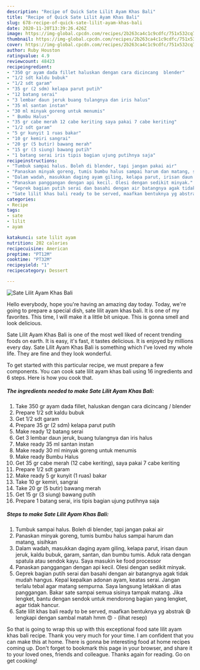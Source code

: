 ```yaml
---
description: "Recipe of Quick Sate Lilit Ayam Khas Bali"
title: "Recipe of Quick Sate Lilit Ayam Khas Bali"
slug: 678-recipe-of-quick-sate-lilit-ayam-khas-bali
date: 2020-11-20T13:39:26.426Z
image: https://img-global.cpcdn.com/recipes/2b263ca4c1c9cdfc/751x532cq70/sate-lilit-ayam-khas-bali-foto-resep-utama.jpg
thumbnail: https://img-global.cpcdn.com/recipes/2b263ca4c1c9cdfc/751x532cq70/sate-lilit-ayam-khas-bali-foto-resep-utama.jpg
cover: https://img-global.cpcdn.com/recipes/2b263ca4c1c9cdfc/751x532cq70/sate-lilit-ayam-khas-bali-foto-resep-utama.jpg
author: Ruby Houston
ratingvalue: 4.9
reviewcount: 48423
recipeingredient:
- "350 gr ayam dada fillet haluskan dengan cara dicincang  blender"
- "1/2 sdt kaldu bubuk"
- "1/2 sdt garam"
- "35 gr (2 sdm) kelapa parut putih"
- "12 batang serai"
- "3 lembar daun jeruk buang tulangnya dan iris halus"
- "35 ml santan instan"
- "30 ml minyak goreng untuk menumis"
- " Bumbu Halus"
- "35 gr cabe merah 12 cabe keriting saya pakai 7 cabe keriting"
- "1/2 sdt garam"
- "5 gr kunyit 1 ruas bakar"
- "10 gr kemiri sangrai"
- "20 gr (5 butir) bawang merah"
- "15 gr (3 siung) bawang putih"
- "1 batang serai iris tipis bagian ujung putihnya saja"
recipeinstructions:
- "Tumbuk sampai halus. Boleh di blender, tapi jangan pakai air"
- "Panaskan minyak goreng, tumis bumbu halus sampai harum dan matang, sisihkan"
- "Dalam wadah, masukkan daging ayam giling, kelapa parut, irisan daun jeruk, kaldu bubuk, garam, santan, dan bumbu tumis. Aduk rata dengan spatula atau sendok kayu. Saya masukin ke food processor"
- "Panaskan panggangan dengan api kecil. Olesi dengan sedikit minyak."
- "Geprek bagian putih serai dan basahi dengan air batangnya agak tidak mudah hangus. Kepal kepalkan adonan ayam, keatas serai. Jangan terlalu tebal agar matang sempurna. Saya langsung letakkan di atas panggangan. Bakar sate sampai semua sisinya tampak matang. Jika lengket, bantu dengan sendok untuk mendorong bagian yang lengket, agar tidak hancur."
- "Sate lilit khas bali ready to be served, maafkan bentuknya yg abstrak 😄 lengkapi dengan sambal matah hmm 😍             (lihat resep)"
categories:
- Recipe
tags:
- sate
- lilit
- ayam

katakunci: sate lilit ayam 
nutrition: 202 calories
recipecuisine: American
preptime: "PT12M"
cooktime: "PT32M"
recipeyield: "1"
recipecategory: Dessert

---
```



![Sate Lilit Ayam Khas Bali](https://img-global.cpcdn.com/recipes/2b263ca4c1c9cdfc/751x532cq70/sate-lilit-ayam-khas-bali-foto-resep-utama.jpg)

Hello everybody, hope you're having an amazing day today. Today, we're going to prepare a special dish, sate lilit ayam khas bali. It is one of my favorites. This time, I will make it a little bit unique. This is gonna smell and look delicious.



Sate Lilit Ayam Khas Bali is one of the most well liked of recent trending foods on earth. It is easy, it's fast, it tastes delicious. It is enjoyed by millions every day. Sate Lilit Ayam Khas Bali is something which I've loved my whole life. They are fine and they look wonderful.


To get started with this particular recipe, we must prepare a few components. You can cook sate lilit ayam khas bali using 16 ingredients and 6 steps. Here is how you cook that.

<!--inarticleads1-->

##### The ingredients needed to make Sate Lilit Ayam Khas Bali:

1. Take 350 gr ayam dada fillet, haluskan dengan cara dicincang / blender
1. Prepare 1/2 sdt kaldu bubuk
1. Get 1/2 sdt garam
1. Prepare 35 gr (2 sdm) kelapa parut putih
1. Make ready 12 batang serai
1. Get 3 lembar daun jeruk, buang tulangnya dan iris halus
1. Make ready 35 ml santan instan
1. Make ready 30 ml minyak goreng untuk menumis
1. Make ready  Bumbu Halus
1. Get 35 gr cabe merah (12 cabe keriting), saya pakai 7 cabe keriting
1. Prepare 1/2 sdt garam
1. Make ready 5 gr kunyit (1 ruas) bakar
1. Take 10 gr kemiri, sangrai
1. Take 20 gr (5 butir) bawang merah
1. Get 15 gr (3 siung) bawang putih
1. Prepare 1 batang serai, iris tipis bagian ujung putihnya saja




<!--inarticleads2-->

##### Steps to make Sate Lilit Ayam Khas Bali:

1. Tumbuk sampai halus. Boleh di blender, tapi jangan pakai air
1. Panaskan minyak goreng, tumis bumbu halus sampai harum dan matang, sisihkan
1. Dalam wadah, masukkan daging ayam giling, kelapa parut, irisan daun jeruk, kaldu bubuk, garam, santan, dan bumbu tumis. Aduk rata dengan spatula atau sendok kayu. Saya masukin ke food processor
1. Panaskan panggangan dengan api kecil. Olesi dengan sedikit minyak.
1. Geprek bagian putih serai dan basahi dengan air batangnya agak tidak mudah hangus. Kepal kepalkan adonan ayam, keatas serai. Jangan terlalu tebal agar matang sempurna. Saya langsung letakkan di atas panggangan. Bakar sate sampai semua sisinya tampak matang. Jika lengket, bantu dengan sendok untuk mendorong bagian yang lengket, agar tidak hancur.
1. Sate lilit khas bali ready to be served, maafkan bentuknya yg abstrak 😄 lengkapi dengan sambal matah hmm 😍 -             (lihat resep)




So that is going to wrap this up with this exceptional food sate lilit ayam khas bali recipe. Thank you very much for your time. I am confident that you can make this at home. There is gonna be interesting food at home recipes coming up. Don't forget to bookmark this page in your browser, and share it to your loved ones, friends and colleague. Thanks again for reading. Go on get cooking!
